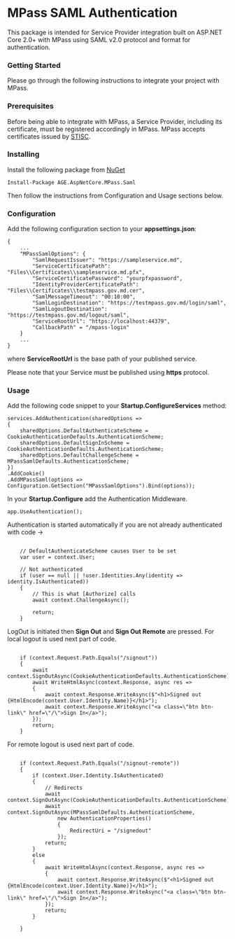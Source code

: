 # MPass SAML Authentication

This package is intended for Service Provider integration built on ASP.NET Core 2.0+ with MPass using SAML v2.0 protocol and format for authentication.

### Getting Started

Please go through the following instructions to integrate your project with MPass.

### Prerequisites

Before being able to integrate with MPass, a Service Provider, including its certificate, must be registered accordingly in MPass.
MPass accepts certificates issued by [STISC](https://stisc.gov.md/).

### Installing

Install the following package from [NuGet](https://www.nuget.org/packages/AGE.AspNetCore.MPass.Saml/1.0.1)

```
Install-Package AGE.AspNetCore.MPass.Saml
```

Then follow the instructions from Configuration and Usage sections below.

### Configuration

Add the following configuration section to your **appsettings.json**:
```
{
	...
	"MPassSamlOptions": {
		"SamlRequestIssuer": "https://sampleservice.md",
		"ServiceCertificatePath": "Files\\Certificates\\sampleservice.md.pfx",
		"ServiceCertificatePassword": "yourpfxpassword",
		"IdentityProviderCertificatePath": "Files\\Certificates\\testmpass.gov.md.cer",
		"SamlMessageTimeout": "00:10:00",
		"SamlLoginDestination": "https://testmpass.gov.md/login/saml",
		"SamlLogoutDestination": "https://testmpass.gov.md/logout/saml",
		"ServiceRootUrl": "https://localhost:44379",
		"CallbackPath" = "/mpass-login"
	}
	...
}
```
where **ServiceRootUrl** is the base path of your published service.

Please note that your Service must be published using **https** protocol.

### Usage

Add the following code snippet to your **Startup.ConfigureServices** method:
```
services.AddAuthentication(sharedOptions =>
{
    sharedOptions.DefaultAuthenticateScheme = CookieAuthenticationDefaults.AuthenticationScheme;
    sharedOptions.DefaultSignInScheme = CookieAuthenticationDefaults.AuthenticationScheme;
    sharedOptions.DefaultChallengeScheme = MPassSamlDefaults.AuthenticationScheme;
})
.AddCookie()
.AddMPassSaml(options => Configuration.GetSection("MPassSamlOptions").Bind(options));
```

In your **Startup.Configure** add the Authentication Middleware.

```
app.UseAuthentication();
```
Authentication is started automatically if you are not already authenticated with code ->

```

	// DefaultAuthenticateScheme causes User to be set
    var user = context.User;

    // Not authenticated
    if (user == null || !user.Identities.Any(identity => identity.IsAuthenticated))
    {
        // This is what [Authorize] calls
        await context.ChallengeAsync();

        return;
    }
```

LogOut is initiated then **Sign Out** and **Sign Out Remote** are pressed.
For local logout is used next part of code.
```

	if (context.Request.Path.Equals("/signout"))
    {
        await context.SignOutAsync(CookieAuthenticationDefaults.AuthenticationScheme);
        await WriteHtmlAsync(context.Response, async res =>
        {
            await context.Response.WriteAsync($"<h1>Signed out {HtmlEncode(context.User.Identity.Name)}</h1>");
            await context.Response.WriteAsync("<a class=\"btn btn-link\" href=\"/\">Sign In</a>");
        });
        return;
    }
```

For remote logout is used next part of code.
```

	if (context.Request.Path.Equals("/signout-remote"))
    {
        if (context.User.Identity.IsAuthenticated)
        {
            // Redirects
            await context.SignOutAsync(CookieAuthenticationDefaults.AuthenticationScheme);
            await context.SignOutAsync(MPassSamlDefaults.AuthenticationScheme,
                new AuthenticationProperties()
                {
                    RedirectUri = "/signedout"
                });
            return;
        }
        else
        {
            await WriteHtmlAsync(context.Response, async res =>
            {
                await context.Response.WriteAsync($"<h1>Signed out {HtmlEncode(context.User.Identity.Name)}</h1>");
                await context.Response.WriteAsync("<a class=\"btn btn-link\" href=\"/\">Sign In</a>");
            });
            return;
        }

    }
```
